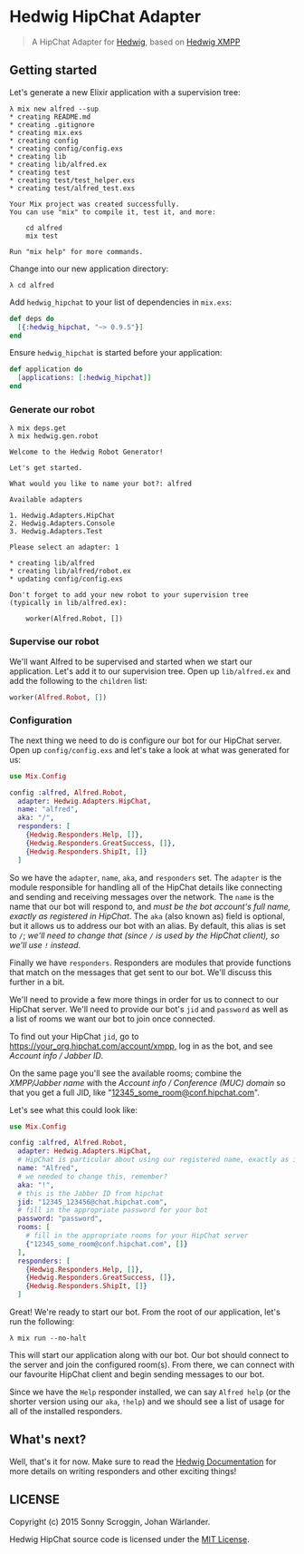 # Hedwig HipChat Adapter

> A HipChat Adapter for [Hedwig](https://github.com/hedwig-im/hedwig), based
> on [Hedwig XMPP](https://github.com/hedwig-im/hedwig_xmpp)

## Getting started

Let's generate a new Elixir application with a supervision tree:

```
λ mix new alfred --sup
* creating README.md
* creating .gitignore
* creating mix.exs
* creating config
* creating config/config.exs
* creating lib
* creating lib/alfred.ex
* creating test
* creating test/test_helper.exs
* creating test/alfred_test.exs

Your Mix project was created successfully.
You can use "mix" to compile it, test it, and more:

    cd alfred
    mix test

Run "mix help" for more commands.
```

Change into our new application directory:

```
λ cd alfred
```

Add `hedwig_hipchat` to your list of dependencies in `mix.exs`:

```elixir
def deps do
  [{:hedwig_hipchat, "~> 0.9.5"}]
end
```

Ensure `hedwig_hipchat` is started before your application:

```elixir
def application do
  [applications: [:hedwig_hipchat]]
end
```

### Generate our robot

```
λ mix deps.get
λ mix hedwig.gen.robot

Welcome to the Hedwig Robot Generator!

Let's get started.

What would you like to name your bot?: alfred

Available adapters

1. Hedwig.Adapters.HipChat
2. Hedwig.Adapters.Console
3. Hedwig.Adapters.Test

Please select an adapter: 1

* creating lib/alfred
* creating lib/alfred/robot.ex
* updating config/config.exs

Don't forget to add your new robot to your supervision tree
(typically in lib/alfred.ex):

    worker(Alfred.Robot, [])
```

### Supervise our robot

We'll want Alfred to be supervised and started when we start our application.
Let's add it to our supervision tree. Open up `lib/alfred.ex` and add the
following to the `children` list:

```elixir
worker(Alfred.Robot, [])
```

### Configuration

The next thing we need to do is configure our bot for our HipChat server. Open
up `config/config.exs` and let's take a look at what was generated for us:

```elixir
use Mix.Config

config :alfred, Alfred.Robot,
  adapter: Hedwig.Adapters.HipChat,
  name: "alfred",
  aka: "/",
  responders: [
    {Hedwig.Responders.Help, []},
    {Hedwig.Responders.GreatSuccess, []},
    {Hedwig.Responders.ShipIt, []}
  ]
```

So we have the `adapter`, `name`, `aka`, and `responders` set. The `adapter` is
the module responsible for handling all of the HipChat details like connecting
and sending and receiving messages over the network. The `name` is the name
that our bot will respond to, and _must be the bot account's full name, exactly
as registered in HipChat_. The `aka` (also known as) field is optional, but it
allows us to address our bot with an alias. By default, this alias is set to
`/`; _we'll need to change that (since `/` is used by the HipChat client), so
we'll use `!` instead_.

Finally we have `responders`. Responders are modules that provide functions that
match on the messages that get sent to our bot. We'll discuss this further in
a bit.

We'll need to provide a few more things in order for us to connect to our
HipChat server. We'll need to provide our bot's `jid` and `password` as well as
a list of rooms we want our bot to join once connected.

To find out your HipChat `jid`, go to https://your_org.hipchat.com/account/xmpp,
log in as the bot, and see _Account info / Jabber ID_.

On the same page you'll see the available rooms; combine the _XMPP/Jabber name_
with the _Account info / Conference (MUC) domain_ so that you get a full JID,
like "12345_some_room@conf.hipchat.com".

Let's see what this could look like:

```elixir
use Mix.Config

config :alfred, Alfred.Robot,
  adapter: Hedwig.Adapters.HipChat,
  # HipChat is particular about using our registered name, exactly as is
  name: "Alfred",
  # we needed to change this, remember?
  aka: "!",
  # this is the Jabber ID from hipchat
  jid: "12345_123456@chat.hipchat.com",
  # fill in the appropriate password for your bot
  password: "password",
  rooms: [
    # fill in the appropriate rooms for your HipChat server
    {"12345_some_room@conf.hipchat.com", []}
  ],
  responders: [
    {Hedwig.Responders.Help, []},
    {Hedwig.Responders.GreatSuccess, []},
    {Hedwig.Responders.ShipIt, []}
  ]
```

Great! We're ready to start our bot. From the root of our application, let's run
the following:

```
λ mix run --no-halt
```

This will start our application along with our bot. Our bot should connect to
the server and join the configured room(s). From there, we can connect with our
favourite HipChat client and begin sending messages to our bot.

Since we have the `Help` responder installed, we can say `Alfred help` (or the
shorter version using our `aka`, `!help`) and we should see a list of usage for
all of the installed responders.

## What's next?

Well, that's it for now. Make sure to read the [Hedwig Documentation](http://hexdocs.pm/hedwig) for more
details on writing responders and other exciting things!

## LICENSE

Copyright (c) 2015 Sonny Scroggin, Johan Wärlander.

Hedwig HipChat source code is licensed under the [MIT License](https://github.com/jwarlander/hedwig_hipchat/blob/master/LICENSE.md).
